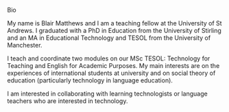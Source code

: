 Bio

My name is Blair Matthews and I am a teaching fellow at the University of St Andrews. I graduated with a PhD in Education from the University of Stirling and an MA in Educational Technology and TESOL from the University of Manchester.

I teach and coordinate two modules on our MSc TESOL: Technology for Teaching and English for Academic Purposes. My main interests are on the experiences of international students at university and on social theory of education (particularly technology in language education).

I am interested in collaborating with learning technologists or language teachers who are interested in technology.
